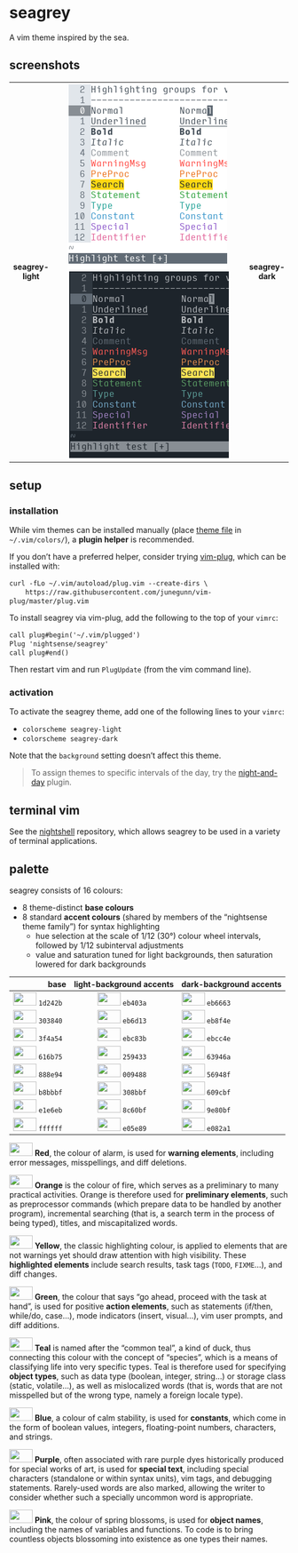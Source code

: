 <h1 id="seagrey">seagrey</h1>

<p>A vim theme inspired by the sea.</p>

<h2 id="screenshots">screenshots</h2>

<table>
<tr></tr><tr><td align="center"><strong>seagrey-<br />light</strong></td>
<td align="center"><img src="/img/screenshot-seagrey-light.png" alt="screenshot of the seagrey-light vim theme" width="288" /> <img src="/img/screenshot-seagrey-dark.png" alt="screenshot of the seagrey-dark vim theme" width="288" /></td>
<td align="center"><strong>seagrey-<br />dark</strong></td></tr>
</table>

<h2 id="setup">setup</h2>

<h3 id="installation">installation</h3>

<p>While vim themes can be installed manually (place <a href="https://github.com/nightsense/seagrey/tree/master/colors">theme file</a> in <code class="highlighter-rouge">~/.vim/colors/</code>), a <strong>plugin helper</strong> is recommended.</p>

<p>If you don’t have a preferred helper, consider trying <a href="https://github.com/junegunn/vim-plug">vim-plug</a>, which can be installed with:</p>

<div class="highlighter-rouge"><pre class="highlight"><code>curl -fLo ~/.vim/autoload/plug.vim --create-dirs \
    https://raw.githubusercontent.com/junegunn/vim-plug/master/plug.vim
</code></pre>
</div>

<p>To install seagrey via vim-plug, add the following to the top of your <code class="highlighter-rouge">vimrc</code>:</p>

<div class="highlighter-rouge"><pre class="highlight"><code>call plug#begin('~/.vim/plugged')
Plug 'nightsense/seagrey'
call plug#end()
</code></pre>
</div>

<p>Then restart vim and run <code class="highlighter-rouge">PlugUpdate</code> (from the vim command line).</p>

<h3 id="activation">activation</h3>

<p>To activate the seagrey theme, add one of the following lines to your <code class="highlighter-rouge">vimrc</code>:</p>

<ul>
  <li><code class="highlighter-rouge">colorscheme seagrey-light</code></li>
  <li><code class="highlighter-rouge">colorscheme seagrey-dark</code></li>
</ul>

<p>Note that the <code class="highlighter-rouge">background</code> setting doesn’t affect this theme.</p>

<blockquote>
  <p>To assign themes to specific intervals of the day, try the <a href="https://github.com/nightsense/night-and-day">night-and-day</a> plugin.</p>
</blockquote>

<h2 id="terminal-vim">terminal vim</h2>

<p>See the <a href="https://github.com/nightsense/nightshell">nightshell</a> repository, which allows seagrey to be used in a variety of terminal applications.</p>

<h2 id="palette">palette</h2>

<p>seagrey consists of 16 colours:</p>

<ul>
  <li>8 theme-distinct <strong>base colours</strong></li>
  <li>8 standard <strong>accent colours</strong> (shared by members of the “nightsense theme family”) for syntax highlighting
    <ul>
      <li>hue selection at the scale of 1/12 (30°) colour wheel intervals, followed by 1/12 subinterval adjustments</li>
      <li>value and saturation tuned for light backgrounds, then saturation lowered for dark backgrounds</li>
    </ul>
  </li>
</ul>

<table>
  <thead>
    <tr>
      <th style="text-align: right">base</th>
      <th style="text-align: center">light-background accents</th>
      <th style="text-align: left">dark-background accents</th>
    </tr>
  </thead>
  <tbody>
    <tr>
      <td style="text-align: right"><img src="http://www.colorhexa.com/1d242b.png" height="24" width="42" /> <code class="highlighter-rouge">1d242b</code> </td>
      <td style="text-align: center"><img src="http://www.colorhexa.com/eb403a.png" height="24" width="42" /> <code class="highlighter-rouge">eb403a</code> </td>
      <td style="text-align: left"><img src="http://www.colorhexa.com/eb6663.png" height="24" width="42" /> <code class="highlighter-rouge">eb6663</code></td>
    </tr>
    <tr>
      <td style="text-align: right"><img src="http://www.colorhexa.com/303840.png" height="24" width="42" /> <code class="highlighter-rouge">303840</code> </td>
      <td style="text-align: center"><img src="http://www.colorhexa.com/eb6d13.png" height="24" width="42" /> <code class="highlighter-rouge">eb6d13</code> </td>
      <td style="text-align: left"><img src="http://www.colorhexa.com/eb8f4e.png" height="24" width="42" /> <code class="highlighter-rouge">eb8f4e</code></td>
    </tr>
    <tr>
      <td style="text-align: right"><img src="http://www.colorhexa.com/3f4a54.png" height="24" width="42" /> <code class="highlighter-rouge">3f4a54</code> </td>
      <td style="text-align: center"><img src="http://www.colorhexa.com/ebc83b.png" height="24" width="42" /> <code class="highlighter-rouge">ebc83b</code> </td>
      <td style="text-align: left"><img src="http://www.colorhexa.com/ebcc4e.png" height="24" width="42" /> <code class="highlighter-rouge">ebcc4e</code></td>
    </tr>
    <tr>
      <td style="text-align: right"><img src="http://www.colorhexa.com/616b75.png" height="24" width="42" /> <code class="highlighter-rouge">616b75</code> </td>
      <td style="text-align: center"><img src="http://www.colorhexa.com/259433.png" height="24" width="42" /> <code class="highlighter-rouge">259433</code> </td>
      <td style="text-align: left"><img src="http://www.colorhexa.com/63946a.png" height="24" width="42" /> <code class="highlighter-rouge">63946a</code></td>
    </tr>
    <tr>
      <td style="text-align: right"><img src="http://www.colorhexa.com/888e94.png" height="24" width="42" /> <code class="highlighter-rouge">888e94</code> </td>
      <td style="text-align: center"><img src="http://www.colorhexa.com/009488.png" height="24" width="42" /> <code class="highlighter-rouge">009488</code> </td>
      <td style="text-align: left"><img src="http://www.colorhexa.com/56948f.png" height="24" width="42" /> <code class="highlighter-rouge">56948f</code></td>
    </tr>
    <tr>
      <td style="text-align: right"><img src="http://www.colorhexa.com/b8bbbf.png" height="24" width="42" /> <code class="highlighter-rouge">b8bbbf</code> </td>
      <td style="text-align: center"><img src="http://www.colorhexa.com/308bbf.png" height="24" width="42" /> <code class="highlighter-rouge">308bbf</code> </td>
      <td style="text-align: left"><img src="http://www.colorhexa.com/609cbf.png" height="24" width="42" /> <code class="highlighter-rouge">609cbf</code></td>
    </tr>
    <tr>
      <td style="text-align: right"><img src="http://www.colorhexa.com/e1e6eb.png" height="24" width="42" /> <code class="highlighter-rouge">e1e6eb</code> </td>
      <td style="text-align: center"><img src="http://www.colorhexa.com/8c60bf.png" height="24" width="42" /> <code class="highlighter-rouge">8c60bf</code> </td>
      <td style="text-align: left"><img src="http://www.colorhexa.com/9e80bf.png" height="24" width="42" /> <code class="highlighter-rouge">9e80bf</code></td>
    </tr>
    <tr>
      <td style="text-align: right"><img src="http://www.colorhexa.com/ffffff.png" height="24" width="42" /> <code class="highlighter-rouge">ffffff</code> </td>
      <td style="text-align: center"><img src="http://www.colorhexa.com/e05e89.png" height="24" width="42" /> <code class="highlighter-rouge">e05e89</code> </td>
      <td style="text-align: left"><img src="http://www.colorhexa.com/e082a1.png" height="24" width="42" /> <code class="highlighter-rouge">e082a1</code></td>
    </tr>
  </tbody>
</table>

<p><img src="http://www.colorhexa.com/eb403a.png" height="24" width="42" />
<strong>Red</strong>, the colour of alarm, is used for <strong>warning elements</strong>, including error messages, misspellings, and diff deletions.</p>

<p><img src="http://www.colorhexa.com/eb6d13.png" height="24" width="42" />
<strong>Orange</strong> is the colour of fire, which serves as a preliminary to many practical activities. Orange is therefore used for <strong>preliminary elements</strong>, such as preprocessor commands (which prepare data to be handled by another program), incremental searching (that is, a search term in the process of being typed), titles, and miscapitalized words.</p>

<p><img src="http://www.colorhexa.com/ebc83b.png" height="24" width="42" />
<strong>Yellow</strong>, the classic highlighting colour, is applied to elements that are not warnings yet should draw attention with high visibility. These <strong>highlighted elements</strong> include search results, task tags (<code class="highlighter-rouge">TODO</code>, <code class="highlighter-rouge">FIXME</code>…), and diff changes.</p>

<p><img src="http://www.colorhexa.com/259433.png" height="24" width="42" />
<strong>Green</strong>, the colour that says “go ahead, proceed with the task at hand”, is used for positive <strong>action elements</strong>, such as statements (if/then, while/do, case…), mode indicators (insert, visual…), vim user prompts, and diff additions.</p>

<p><img src="http://www.colorhexa.com/009488.png" height="24" width="42" />
<strong>Teal</strong> is named after the “common teal”, a kind of duck, thus connecting this colour with the concept of “species”, which is a means of classifying life into very specific types. Teal is therefore used for specifying <strong>object types</strong>, such as data type (boolean, integer, string…) or storage class (static, volatile…), as well as mislocalized words (that is, words that are not misspelled but of the wrong type, namely a foreign locale type).</p>

<p><img src="http://www.colorhexa.com/308bbf.png" height="24" width="42" />
<strong>Blue</strong>, a colour of calm stability, is used for <strong>constants</strong>, which come in the form of boolean values, integers, floating-point numbers, characters, and strings.</p>

<p><img src="http://www.colorhexa.com/8c60bf.png" height="24" width="42" />
<strong>Purple</strong>, often associated with rare purple dyes historically produced for special works of art, is used for <strong>special text</strong>, including special characters (standalone or within syntax units), vim tags, and debugging statements. Rarely-used words are also marked, allowing the writer to consider whether such a specially uncommon word is appropriate.</p>

<p><img src="http://www.colorhexa.com/e05e89.png" height="24" width="42" />
<strong>Pink</strong>, the colour of spring blossoms, is used for <strong>object names</strong>, including the names of variables and functions. To code is to bring countless objects blossoming into existence as one types their names.</p>
